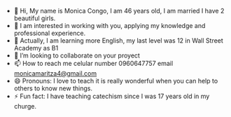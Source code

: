 - 👋 Hi, My name is Monica Congo, I am 46 years old, I am married I have 2 beautiful girls.
- 👀 I am interested in working with you, applying my knowledge and professional experience.
- 🌱 Actually, I am learning more English, my last level was 12 in Wall Street Academy as B1
- 💞️ I’m looking to collaborate on your proyect
- 📫 How to reach me celular number 0960647757 email monicamaritza4@gmail.com
- 😄 Pronouns: I love to teach it is really wonderful when you can help to others to know new things.
- ⚡ Fun fact: I have teaching catechism since I was 17 years old in my churge.

<!---
1979monica/1979monica is a ✨ special ✨ repository because its `README.md` (this file) appears on your GitHub profile.
You can click the Preview link to take a look at your changes.
--->
